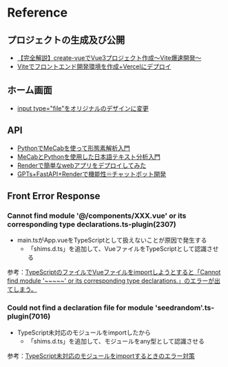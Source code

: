 # Reference
## プロジェクトの生成及び公開
- [【完全解説】create-vueでVue3プロジェクト作成〜Vite爆速開発〜](https://reffect.co.jp/vue/create-vue)
- [Viteでフロントエンド開発環境を作成+Vercelにデプロイ](https://zenn.dev/carknow/articles/b9e1f565121ac6)
  
## ホーム画面
- [input type="file"をオリジナルのデザインに変更](https://qiita.com/comy/items/a9eac1de51f9fb1dfcca)

## API
- [PythonでMeCabを使って形態素解析入門](https://frkz.jp/study/python/mecab)
- [MeCabとPythonを使用した日本語テキスト分析入門](https://qiita.com/finders/items/7474deca81fd8f6cda07)
- [Renderで簡単なwebアプリをデプロイしてみた](https://qiita.com/kizataka/items/10693e87f726a95499e4)
- [GPTs+FastAPI+Renderで機能性♾️チャットボット開発](https://qiita.com/milukyna/items/16493a90d5ed1c516ffd)

## Front Error Response
### Cannot find module '@/components/XXX.vue' or its corresponding type declarations.ts-plugin(2307)
- main.tsがApp.vueをTypeScriptとして扱えないことが原因で発生する
  - 「shims.d.ts」を追加して、VueファイルをTypeScriptとして認識させる

参考：[TypeScriptのファイルでVueファイルをimportしようとすると「Cannot find module '~~~~~' or its corresponding type declarations.」のエラーが出てしまう。](https://qiita.com/raratyurara/items/3ec1d78bebb76bde641a)

### Could not find a declaration file for module 'seedrandom'.ts-plugin(7016)
- TypeScript未対応のモジュールをimportしたから
  - 「shims.d.ts」を追加して、モジュールをany型として認識させる

参考：[TypeScript未対応のモジュールをimportするときのエラー対策](https://qiita.com/ichironagata/items/58855c5108f2cbcd18b7)